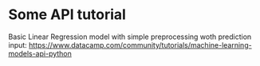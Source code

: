 Some API tutorial
===

Basic Linear Regression model with simple preprocessing woth prediction input: https://www.datacamp.com/community/tutorials/machine-learning-models-api-python
